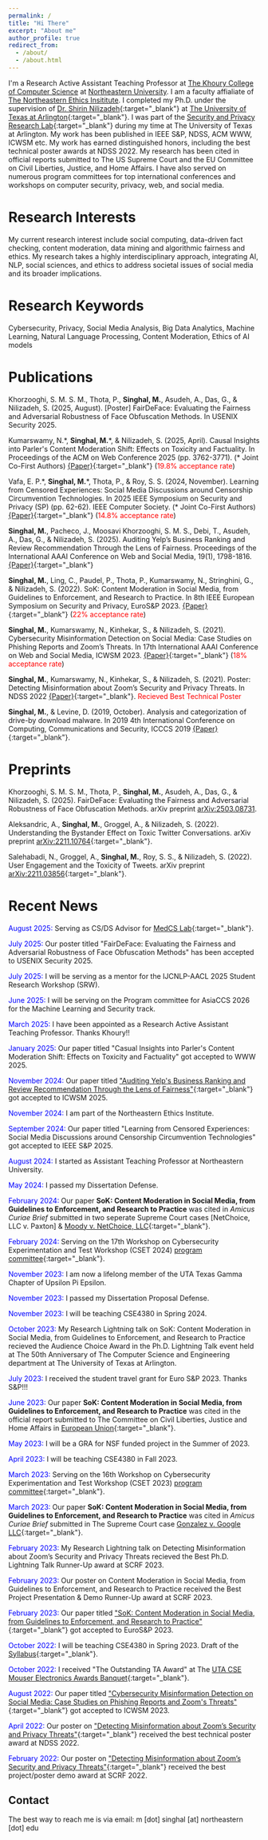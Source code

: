 ```yaml
---
permalink: /
title: "Hi There"
excerpt: "About me"
author_profile: true
redirect_from: 
  - /about/
  - /about.html
---
```


I'm a Research Active Assistant Teaching Professor at [The Khoury College of Computer Science](https://www.khoury.northeastern.edu/) at [Northeastern University](https://www.northeastern.edu/). I am a faculty affialiate of [The Northeastern Ethics Insititute](https://cssh.northeastern.edu/ethics/). I completed my Ph.D. under the supervision of [Dr. Shirin Nilizadeh](https://www.uta.edu/academics/faculty/profile?username=nilizadehs){:target="_blank"} at [The University of Texas at Arlington](https://www.uta.edu/){:target="_blank"}. I was part of the [Security and Privacy Research Lab](https://sprlab.uta.edu/){:target="_blank"} during my time at The University of Texas at Arlington. My work has been published in IEEE S&P, NDSS, ACM WWW, ICWSM etc. My work has earned distinguished honors, including the best technical poster awards at NDSS 2022. My research has been cited in official reports submitted to The US Supreme Court and the EU Committee on Civil Liberties, Justice, and Home Affairs. I have also served on numerous program committees for top international conferences and workshops on computer security, privacy, web, and social media.

Research Interests
======
My current research interest include social computing, data-driven fact checking, content moderation, data mining and algorithmic fairness and ethics. My research takes a highly interdisciplinary approach, integrating AI, NLP, social sciences, and ethics to address societal issues of social media and its broader implications. 


Research Keywords
======
Cybersecurity, Privacy, Social Media Analysis, Big Data Analytics, Machine Learning, Natural Language Processing, Content Moderation, Ethics of AI models


Publications
======

Khorzooghi, S. M. S. M., Thota, P., **Singhal, M.**, Asudeh, A., Das, G., & Nilizadeh, S. (2025, August). [Poster] FairDeFace: Evaluating the Fairness and Adversarial Robustness of Face Obfuscation Methods. In USENIX Security 2025.

Kumarswamy, N.\*, **Singhal, M.**\*, & Nilizadeh, S. (2025, April). Causal Insights into Parler's Content Moderation Shift: Effects on Toxicity and Factuality. In Proceedings of the ACM on Web Conference 2025 (pp. 3762-3771). (\* Joint Co-First Authors) [{Paper}](https://dl.acm.org/doi/pdf/10.1145/3696410.3714865){:target="_blank"} (<span style="color:red">19.8% acceptance rate</span>)

Vafa, E. P.\*, **Singhal, M.**\*, Thota, P., & Roy, S. S. (2024, November). Learning from Censored Experiences: Social Media Discussions around Censorship Circumvention Technologies. In 2025 IEEE Symposium on Security and Privacy (SP) (pp. 62-62). IEEE Computer Society. (\* Joint Co-First Authors) [{Paper}](https://www.computer.org/csdl/proceedings-article/sp/2025/223600a062/21B7R7E8URG){:target="_blank"} (<span style="color:red">14.8% acceptance rate</span>)

**Singhal, M.**, Pacheco, J., Moosavi Khorzooghi, S. M. S., Debi, T., Asudeh, A., Das, G., & Nilizadeh, S. (2025). Auditing Yelp’s Business Ranking and Review Recommendation Through the Lens of Fairness. Proceedings of the International AAAI Conference on Web and Social Media, 19(1), 1798-1816. [{Paper}](https://ojs.aaai.org/index.php/ICWSM/article/view/35902/38056){:target="_blank"}

**Singhal, M.**, Ling, C., Paudel, P., Thota, P., Kumarswamy, N., Stringhini, G., & Nilizadeh, S. (2022). SoK: Content Moderation in Social Media, from Guidelines to Enforcement, and Research to Practice. In 8th IEEE European Symposium on Security and Privacy, EuroS&P 2023. [{Paper}](https://ieeexplore.ieee.org/document/10190527){:target="_blank"} (<span style="color:red">22% acceptance rate</span>)

**Singhal, M.**, Kumarswamy, N., Kinhekar, S., & Nilizadeh, S. (2021). Cybersecurity Misinformation Detection on Social Media: Case Studies on Phishing Reports and Zoom’s Threats. In 17th International AAAI Conference on Web and Social Media, ICWSM 2023. [{Paper}](https://ojs.aaai.org/index.php/ICWSM/article/view/22189/21968){:target="_blank"} (<span style="color:red">18% acceptance rate</span>)

**Singhal, M.**, Kumarswamy, N., Kinhekar, S., & Nilizadeh, S. (2021). Poster: Detecting Misinformation about Zoom’s Security and Privacy Threats. In NDSS 2022 [{Paper}](https://www.ndss-symposium.org/wp-content/uploads/NDSS2022Poster_paper_25.pdf){:target="_blank"}. <span style="color:red">Recieved Best Technical Poster</span>

**Singhal, M.**, & Levine, D. (2019, October). Analysis and categorization of drive-by download malware. In 2019 4th International Conference on Computing, Communications and Security, ICCCS 2019 [{Paper}](https://ieeexplore.ieee.org/abstract/document/8888147){:target="_blank"}.


Preprints
======

Khorzooghi, S. M. S. M., Thota, P., **Singhal, M.**, Asudeh, A., Das, G., & Nilizadeh, S. (2025). FairDeFace: Evaluating the Fairness and Adversarial Robustness of Face Obfuscation Methods. arXiv preprint [arXiv:2503.08731](https://arxiv.org/pdf/2503.08731).

Aleksandric, A., **Singhal, M.**, Groggel, A., & Nilizadeh, S. (2022). Understanding the Bystander Effect on Toxic Twitter Conversations. arXiv preprint [arXiv:2211.10764](https://arxiv.org/pdf/2211.10764.pdf){:target="_blank"}.

Salehabadi, N., Groggel, A., **Singhal, M.**, Roy, S. S., & Nilizadeh, S. (2022). User Engagement and the Toxicity of Tweets. arXiv preprint [arXiv:2211.03856](https://arxiv.org/pdf/2211.03856.pdf){:target="_blank"}.


Recent News
======

<span style="color:blue"> August 2025:</span> Serving as CS/DS Advisor for [MedCS Lab](https://medcs-lab-nu.vercel.app/){:target="_blank"}.

<span style="color:blue"> July 2025:</span> Our poster titled "FairDeFace: Evaluating the Fairness and Adversarial Robustness of Face Obfuscation Methods" has been accepted to USENIX Security 2025.

<span style="color:blue"> July 2025:</span> I will be serving as a mentor for the IJCNLP-AACL 2025 Student Research Workshop (SRW).

<span style="color:blue"> June 2025:</span> I will be serving on the Program committee for AsiaCCS 2026 for the Machine Learning and Security track. 

<span style="color:blue"> March 2025:</span> I have been appointed as a Research Active Assistant Teaching Professor. Thanks Khoury!!

<span style="color:blue"> January 2025:</span> Our paper titled "Casual Insights into Parler's Content Moderation Shift: Effects on Toxicity and Factuality" got accepted to WWW 2025.

<span style="color:blue"> November 2024:</span> Our paper titled ["Auditing Yelp's Business Ranking and Review Recommendation Through the Lens of Fairness"](https://arxiv.org/pdf/2308.02129.pdf){:target="_blank"} got accepted to ICWSM 2025. 

<span style="color:blue"> November 2024:</span> I am part of the Northeastern Ethics Institute.

<span style="color:blue"> September 2024:</span> Our paper titled "Learning from Censored Experiences: Social Media Discussions around Censorship Circumvention Technologies" got accepted to IEEE S&P 2025.

<span style="color:blue"> August 2024:</span> I started as Assistant Teaching Professor at Northeastern University.

<span style="color:blue"> May 2024:</span> I passed my Dissertation Defense.

<span style="color:blue">February 2024:</span> Our paper **SoK: Content Moderation in Social Media, from Guidelines to Enforcement, and Research to Practice** was cited in *Amicus Curiae Brief* submitted in two seperate Supreme Court cases [NetChoice, LLC v. Paxton] & [Moody v. NetChoice, LLC](https://www.supremecourt.gov/DocketPDF/22/22-277/292665/20231207144520368_22-277%20and%2022-555%20tsacDevelopersAllianceAndSIIA.pdf){:target="_blank"}.

<span style="color:blue">February 2024:</span> Serving on the 17th Workshop on Cybersecurity Experimentation and Test Workshop (CSET 2024) [program committee](https://cset24.isi.edu/index.html){:target="_blank"}. 

<span style="color:blue">November 2023:</span> I am now a lifelong member of the UTA Texas Gamma Chapter of Upsilon Pi Epsilon.

<span style="color:blue">November 2023:</span> I passed my Dissertation Proposal Defense. 

<span style="color:blue">November 2023:</span> I will be teaching CSE4380 in Spring 2024.

<span style="color:blue">October 2023:</span> My Research Lightning talk on SoK: Content Moderation in Social Media, from Guidelines to Enforcement, and Research to Practice recieved the Audience Choice Award in the Ph.D. Lightning Talk event held at The 50th Anniversary of The Computer Science and Engineering department at The University of Texas at Arlington.

<span style="color:blue">July 2023:</span> I received the student travel grant for Euro S&P 2023. Thanks S&P!!!

<span style="color:blue">June 2023:</span> Our paper **SoK: Content Moderation in Social Media, from Guidelines to Enforcement, and Research to Practice** was cited in the official report submitted to The Committee on Civil Liberties, Justice and Home Affairs in [European Union](https://www.europarl.europa.eu/RegData/etudes/STUD/2023/743400/IPOL_STU(2023)743400_EN.pdf){:target="_blank"}.

<span style="color:blue">May 2023:</span> I will be a GRA for NSF funded project in the Summer of 2023.

<span style="color:blue">April 2023:</span> I will be teaching CSE4380 in Fall 2023.

<span style="color:blue">March 2023:</span> Serving on the 16th Workshop on Cybersecurity Experimentation and Test Workshop (CSET 2023) [program committee](https://cset23.isi.edu/about.html){:target="_blank"}. 

<span style="color:blue">March 2023:</span> Our paper **SoK: Content Moderation in Social Media, from Guidelines to Enforcement, and Research to Practice** was cited in *Amicus Curiae Brief* submitted in The Supreme Court case [Gonzalez v. Google LLC](https://www.supremecourt.gov/DocketPDF/21/21-1333/252575/20230119091316985_Amicus%20Brief%20Developers%20Alliance.pdf){:target="_blank"}.

<span style="color:blue">February 2023:</span> My Research Lightning talk on Detecting Misinformation about Zoom’s Security and Privacy Threats recieved the Best Ph.D. Lightning Talk Runner-Up award at SCRF 2023.

<span style="color:blue">February 2023:</span> Our poster on Content Moderation in Social Media, from Guidelines to Enforcement, and Research to Practice received the Best Project Presentation & Demo Runner-Up award at SCRF 2023.

<span style="color:blue">February 2023:</span> Our paper titled ["SoK: Content Moderation in Social Media, from Guidelines to Enforcement, and Research to Practice"](https://arxiv.org/pdf/2206.14855.pdf){:target="_blank"} got accepted to EuroS&P 2023.

<span style="color:blue">October 2022:</span> I will be teaching CSE4380 in Spring 2023. Draft of the [Syllabus](http://msinghal10.github.io/files/CSE-4380-2023Spring-Syllabus.pdf){:target="_blank"}.

<span style="color:blue">October 2022:</span> I received "The Outstanding TA Award" at The [UTA CSE Mouser Electronics Awards Banquet](https://www.facebook.com/cseutarlington/photos/a.8170724059667577/8170653603007956){:target="_blank"}.

<span style="color:blue">August 2022:</span> Our paper titled ["Cybersecurity Misinformation Detection on Social Media: Case Studies on Phishing Reports and Zoom's Threats"](https://arxiv.org/pdf/2110.12296.pdf){:target="_blank"} got accepted to ICWSM 2023.

<span style="color:blue">April 2022:</span> Our poster on ["Detecting Misinformation about Zoom’s Security and Privacy Threats"](https://twitter.com/NDSSSymposium/status/1519349732283273216){:target="_blank"} received the best technical poster award at NDSS 2022.

<span style="color:blue">February 2022:</span> Our poster on ["Detecting Misinformation about Zoom’s Security and Privacy Threats"](https://uta.engineering/scrf/presentations.php){:target="_blank"} received the best project/poster demo award at SCRF 2022.


Contact
------
The best way to reach me is via email: m [dot] singhal [at] northeastern [dot] edu
